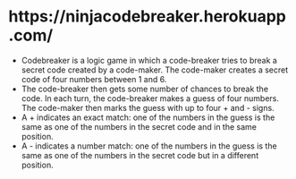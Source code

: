 <h1> https://ninjacodebreaker.herokuapp.com/ </h1>
<ul>
  <li>Codebreaker is a logic game in which a code-breaker tries to break a secret code created by a code-maker. The code-maker creates a secret code of four numbers between 1 and 6.</li>
  <li>The code-breaker then gets some number of chances to break the code. In each turn, the code-breaker makes a guess of four numbers. The code-maker then marks the guess with up to four + and - signs.</li>
  <li>A + indicates an exact match: one of the numbers in the guess is the same as one of the numbers in the secret code and in the same position.</li>
  <li>A - indicates a number match: one of the numbers in the guess is the same as one of the numbers in the secret code but in a different position.</li>
</ul>
